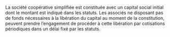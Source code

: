 La société coopérative simplifiée est constituée avec un capital social initial dont le montant est indiqué dans les statuts. Les associés ne disposant pas de fonds nécessaires à la libération du capital au moment de la constitution, peuvent prendre l’engagement de procéder à cette libération par cotisations périodiques dans un délai fixé par les statuts.
